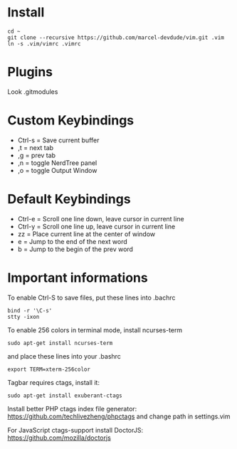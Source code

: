 # Install

    cd ~
    git clone --recursive https://github.com/marcel-devdude/vim.git .vim
    ln -s .vim/vimrc .vimrc


# Plugins

Look .gitmodules


# Custom Keybindings

- Ctrl-s = Save current buffer
- ,t = next tab
- ,g = prev tab
- ,n = toggle NerdTree panel
- ,o = toggle Output Window


# Default Keybindings

- Ctrl-e = Scroll one line down, leave cursor in current line
- Ctrl-y = Scroll one line up, leave cursor in current line
- zz = Place current line at the center of window
- e = Jump to the end of the next word
- b = Jump to the begin of the prev word


# Important informations

To enable Ctrl-S to save files, put these lines into .bachrc

    bind -r '\C-s'
    stty -ixon


To enable 256 colors in terminal mode, install ncurses-term

    sudo apt-get install ncurses-term

and place these lines into your .bashrc

    export TERM=xterm-256color


Tagbar requires ctags, install it:

    sudo apt-get install exuberant-ctags

Install better PHP ctags index file generator: https://github.com/techlivezheng/phpctags and change path in settings.vim

For JavaScript ctags-support install DoctorJS: https://github.com/mozilla/doctorjs
